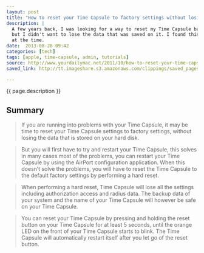 ```yaml
---
layout: post
title: "How to reset your Time Capsule to factory settings without losing your data"
description: |
  A few years back, I was looking for a way to reset my Time Capsule back to it's original factory settings
  but I didn't want to lose the data that was saved on it. I found this article and it worked well
  at the time.
date:  2013-08-28 09:42
categories: [tech]
tags: [apple, time-capsule, admin, tutorials]
source: http://www.yourdailymac.net/2011/10/how-to-reset-your-time-capsule-to-factory-settings-without-losing-your-data/
saved_link: http://tt.imageshare.s3.amazonaws.com/clippings/saved_pages/How%20to%20reset%20your%20Time%20Capsule%20to%20factory%20settings%20without%20losing%20your%20data%20%20%20Your%20Daily%20Mac.html

---
```

{{ page.description }}

## Summary

> If you are running into problems with your Time Capsule, it may be time to reset your Time Capsule settings to factory settings, without losing the data that is stored on your hard disk.

> But you will first have to try and restart your Time Capsule, this solves in many cases most of the problems, you can restart your Time Capsule by using the AirPort configuration application. When this doesn’t solve the problems, you will have to reset the Time Capsule to the default factory settings by performing a hard reset.

> When performing a hard reset, Time Capsule will lose all the settings including authorization access and radius data. The backup data of your system and the name of your Time Capsule will however be safe on your Time Capsule.

> You can reset your Time Capsule by pressing and holding the reset button on your Time Capsule for at least 5 seconds, until the orange LED on the front of your Time Capsule starts to blink. The Time Capsule will automatically restart itself after you let go of the reset button.

